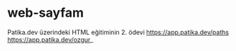 # web-sayfam

Patika.dev üzerindeki HTML eğitiminin 2. ödevi
https://app.patika.dev/paths
https://app.patika.dev/ozgur_
